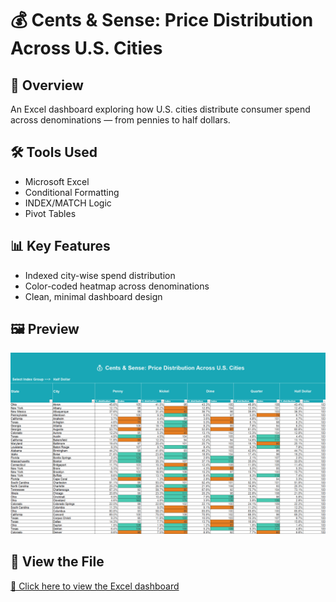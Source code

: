 # 💰 Cents & Sense: Price Distribution Across U.S. Cities

## 📌 Overview
An Excel dashboard exploring how U.S. cities distribute consumer spend across denominations — from pennies to half dollars.

## 🛠️ Tools Used
- Microsoft Excel
- Conditional Formatting
- INDEX/MATCH Logic
- Pivot Tables

## 📊 Key Features
- Indexed city-wise spend distribution
- Color-coded heatmap across denominations
- Clean, minimal dashboard design

## 🖼️ Preview

![Dashboard Screenshot](dashboard.png)

## 🔗 View the File  
[📂 Click here to view the Excel dashboard](https://github.com/prakshalishah/cents-and-sense-dashboard/blob/main/CentsAndSense_Dashboard.xlsx)
